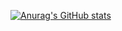 [![Anurag's GitHub stats](https://github-readme-stats.vercel.app/api?jong6598=anuraghazra)](https://github.com/anuraghazra/github-readme-stats)
